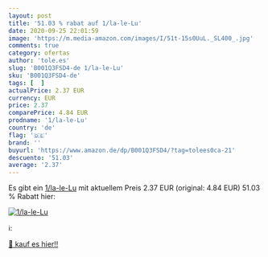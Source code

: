 ```yaml
---
layout: post
title: '51.03 % rabat auf 1/la-le-Lu'
date: 2020-09-25 22:01:59
image: 'https://m.media-amazon.com/images/I/51t-15s0UuL._SL400_.jpg'
comments: true
category: ofertas
author: 'tole.es'
slug: 'B001Q3FSD4-de 1/la-le-Lu'
sku: 'B001Q3FSD4-de'
tags: [  ]
actualPrice: 2.37 EUR
currency: EUR
price: 2.37
comparePrice: 4.84 EUR
prodname: '1/la-le-Lu'
country: 'de'
flag: '🇩🇪'
brand: ''
buyurl: 'https://www.amazon.de/dp/B001Q3FSD4/?tag=tolees0ca-21'
descuento: '51.03'
average: '2.37'
---
```


Es gibt ein [1/la-le-Lu](https://www.amazon.de/dp/B001Q3FSD4/?tag=tolees0ca-21) mit aktuellem Preis 2.37 EUR (original: 4.84 EUR) 51.03 % Rabatt hier:

[![1/la-le-Lu](https://m.media-amazon.com/images/I/51t-15s0UuL._SL400_.jpg)](https://www.amazon.de/dp/B001Q3FSD4/?tag=tolees0ca-21)

ℹ️:


[🛒 kauf es hier!!](https://www.amazon.de/dp/B001Q3FSD4/?tag=tolees0ca-21)

